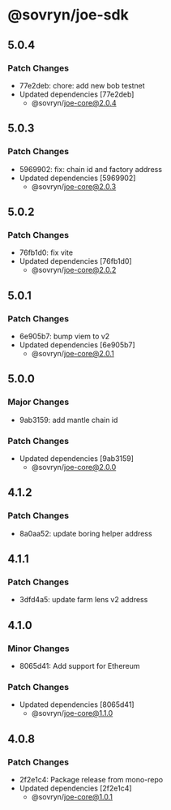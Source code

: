# @sovryn/joe-sdk

## 5.0.4

### Patch Changes

- 77e2deb: chore: add new bob testnet
- Updated dependencies [77e2deb]
  - @sovryn/joe-core@2.0.4

## 5.0.3

### Patch Changes

- 5969902: fix: chain id and factory address
- Updated dependencies [5969902]
  - @sovryn/joe-core@2.0.3

## 5.0.2

### Patch Changes

- 76fb1d0: fix vite
- Updated dependencies [76fb1d0]
  - @sovryn/joe-core@2.0.2

## 5.0.1

### Patch Changes

- 6e905b7: bump viem to v2
- Updated dependencies [6e905b7]
  - @sovryn/joe-core@2.0.1

## 5.0.0

### Major Changes

- 9ab3159: add mantle chain id

### Patch Changes

- Updated dependencies [9ab3159]
  - @sovryn/joe-core@2.0.0

## 4.1.2

### Patch Changes

- 8a0aa52: update boring helper address

## 4.1.1

### Patch Changes

- 3dfd4a5: update farm lens v2 address

## 4.1.0

### Minor Changes

- 8065d41: Add support for Ethereum

### Patch Changes

- Updated dependencies [8065d41]
  - @sovryn/joe-core@1.1.0

## 4.0.8

### Patch Changes

- 2f2e1c4: Package release from mono-repo
- Updated dependencies [2f2e1c4]
  - @sovryn/joe-core@1.0.1
